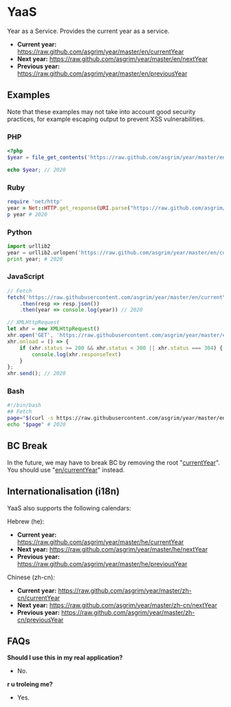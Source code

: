 YaaS
====

Year as a Service. Provides the current year as a service.

* **Current year:** https://raw.github.com/asgrim/year/master/en/currentYear
* **Next year:** https://raw.github.com/asgrim/year/master/en/nextYear
* **Previous year:** https://raw.github.com/asgrim/year/master/en/previousYear

## Examples

Note that these examples may not take into account good security practices, for example escaping output to prevent XSS vulnerabilities.

### PHP

```php
<?php
$year = file_get_contents('https://raw.github.com/asgrim/year/master/en/currentYear');

echo $year; // 2020
```

### Ruby

```ruby
require 'net/http'
year = Net::HTTP.get_response(URI.parse("https://raw.github.com/asgrim/year/master/en/currentYear")).body
p year # 2020
```

### Python

```python
import urllib2
year = urllib2.urlopen('https://raw.github.com/asgrim/year/master/en/currentYear').read(1000).strip()
print year; # 2020
```
### JavaScript

```javascript
// Fetch
fetch('https://raw.githubusercontent.com/asgrim/year/master/en/currentYear')
    .then(resp => resp.json())
    .then(year => console.log(year)) // 2020

// XMLHttpRequest
let xhr = new XMLHttpRequest()
xhr.open('GET', 'https://raw.githubusercontent.com/asgrim/year/master/en/currentYear', true);
xhr.onload = () => {
    if (xhr.status >= 200 && xhr.status < 300 || xhr.status === 304) {
        console.log(xhr.responseText)
    }
};
xhr.send(); // 2020
```
### Bash

```Bash
#!/bin/bash
## Fetch
page="$(curl -s https://raw.githubusercontent.com/asgrim/year/master/en/currentYear)"
echo "$page" # 2020

```
## BC Break

In the future, we may have to break BC by removing the root "[currentYear](https://raw.github.com/asgrim/year/master/currentYear)". You should use "[en/currentYear](https://raw.github.com/asgrim/year/master/en/currentYear)" instead.

## Internationalisation (i18n)

YaaS also supports the following calendars:

Hebrew (he):

* **Current year:** https://raw.github.com/asgrim/year/master/he/currentYear
* **Next year:** https://raw.github.com/asgrim/year/master/he/nextYear
* **Previous year:** https://raw.github.com/asgrim/year/master/he/previousYear

Chinese (zh-cn):

* **Current year:** https://raw.github.com/asgrim/year/master/zh-cn/currentYear
* **Next year:** https://raw.github.com/asgrim/year/master/zh-cn/nextYear
* **Previous year:** https://raw.github.com/asgrim/year/master/zh-cn/previousYear

## FAQs

**Should I use this in my real application?**
* No.

**r u troleing me?**
* Yes.
